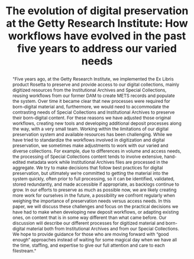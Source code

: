 ---
abstract: '"Five years ago, at the Getty Research Institute, we implemented the Ex
  Libris product Rosetta to preserve and provide access to our digital collections,
  mainly digitized resources from the Institutional Archives and Special Collections,
  reusing workflows from our former DAM to create METS records and populate the system.
  Over time it became clear that new processes were required for born-digital material
  and, furthermore, we would need to accommodate the contrasting needs of Special
  Collections and Institutional Archives to preserve their born-digital content. For
  these reasons we have adjusted those original workflows, creating new tools and
  developing additional deposit processes along the way, with a very small team.

  Working within the limitations of our digital preservation system and available
  resources has been challenging. While we have tried to standardize the workflows
  involved in digitization and digital preservation, we sometimes make adjustments
  to work with our varied and diverse collections. For example, due to differences
  in volume and access needs, the processing of Special Collections content tends
  to involve extensive, hand-edited metadata work while Institutional Archives files
  are processed in the aggregate. We try to make decisions that follow best practices
  for digital preservation, but ultimately we’re committed to getting the material
  into the system quickly, often prior to full processing, so it can be identified,
  validated, stored redundantly, and made accessible if appropriate, as backlogs continue
  to grow. In our efforts to preserve as much as possible now, we are likely creating
  more work for ourselves in the future, a possibility we confront regularly when
  weighing the importance of preservation needs versus access needs.

  In this paper, we will discuss these challenges and focus on the practical decisions
  we have had to make when developing new deposit workflows, or adapting existing
  ones, on content that is in some way different than what came before. Our discussion
  will describe our different processes for digitized material and born- digital material
  both from Institutional Archives and from our Special Collections. We hope to provide
  guidance for those who are moving forward with “good enough” approaches instead
  of waiting for some magical day when we have all the time, staffing, and expertise
  to give our full attention and care to each filestream."'
creators:
- Schroffel, Laura
- Wang, Lorain
- Soleau , Teresa
date: null
document_url: https://services.phaidra.univie.ac.at/api/object/o:923614/download
grand_parent: iPRES
institutions: []
keywords:
- boston
landing_page_url: https://phaidra.univie.ac.at/o:923614
language: eng
layout: publication
license: CC BY 4.0 International
notes_url: null
parent: iPRES 2018
publication_type: paper
size: 55263
slides_url: null
source_name: iPRES
title: 'The evolution of digital preservation at the Getty Research Institute: How
  workflows have evolved in the past five years to address our varied needs'
year: 2018
---